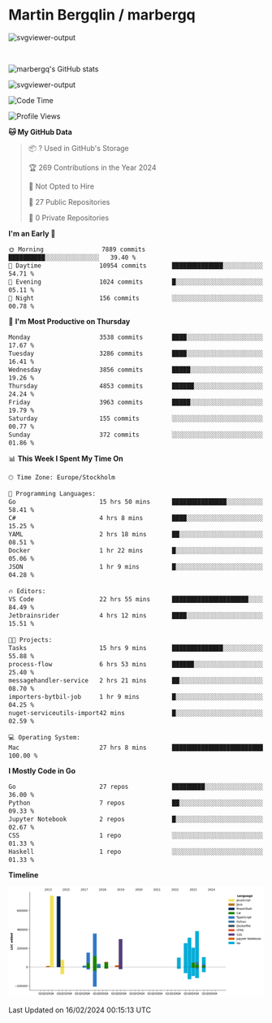 # Martin Bergqlin / marbergq

![svgviewer-output](https://user-images.githubusercontent.com/2405410/206014777-22d41ecb-c24f-421d-b7d9-bba2cb5bb0de.svg)

<br>

<!--- [![Martin's Week](https://github-readme-stats.vercel.app/api/wakatime?username=marbergq&theme=dark)](https://github.com/anuraghazra/github-readme-stats) -->

![marbergq's GitHub stats](https://github-readme-stats.vercel.app/api?username=marbergq&count_private=true&show_icons=true)

![svgviewer-output](https://wakatime.com/badge/user/3f0a2069-6683-4e19-9a4a-7d21ea815067.svg)

<!--START_SECTION:waka-->
![Code Time](http://img.shields.io/badge/Code%20Time-3%2C738%20hrs%2026%20mins-blue)

![Profile Views](http://img.shields.io/badge/Profile%20Views-0-blue)

**🐱 My GitHub Data** 

> 📦 ? Used in GitHub's Storage 
 > 
> 🏆 269 Contributions in the Year 2024
 > 
> 🚫 Not Opted to Hire
 > 
> 📜 27 Public Repositories 
 > 
> 🔑 0 Private Repositories 
 > 
**I'm an Early 🐤** 

```text
🌞 Morning                7889 commits        ██████████░░░░░░░░░░░░░░░   39.40 % 
🌆 Daytime                10954 commits       ██████████████░░░░░░░░░░░   54.71 % 
🌃 Evening                1024 commits        █░░░░░░░░░░░░░░░░░░░░░░░░   05.11 % 
🌙 Night                  156 commits         ░░░░░░░░░░░░░░░░░░░░░░░░░   00.78 % 
```
📅 **I'm Most Productive on Thursday** 

```text
Monday                   3538 commits        ████░░░░░░░░░░░░░░░░░░░░░   17.67 % 
Tuesday                  3286 commits        ████░░░░░░░░░░░░░░░░░░░░░   16.41 % 
Wednesday                3856 commits        █████░░░░░░░░░░░░░░░░░░░░   19.26 % 
Thursday                 4853 commits        ██████░░░░░░░░░░░░░░░░░░░   24.24 % 
Friday                   3963 commits        █████░░░░░░░░░░░░░░░░░░░░   19.79 % 
Saturday                 155 commits         ░░░░░░░░░░░░░░░░░░░░░░░░░   00.77 % 
Sunday                   372 commits         ░░░░░░░░░░░░░░░░░░░░░░░░░   01.86 % 
```


📊 **This Week I Spent My Time On** 

```text
🕑︎ Time Zone: Europe/Stockholm

💬 Programming Languages: 
Go                       15 hrs 50 mins      ███████████████░░░░░░░░░░   58.41 % 
C#                       4 hrs 8 mins        ████░░░░░░░░░░░░░░░░░░░░░   15.25 % 
YAML                     2 hrs 18 mins       ██░░░░░░░░░░░░░░░░░░░░░░░   08.51 % 
Docker                   1 hr 22 mins        █░░░░░░░░░░░░░░░░░░░░░░░░   05.06 % 
JSON                     1 hr 9 mins         █░░░░░░░░░░░░░░░░░░░░░░░░   04.28 % 

🔥 Editors: 
VS Code                  22 hrs 55 mins      █████████████████████░░░░   84.49 % 
Jetbrainsrider           4 hrs 12 mins       ████░░░░░░░░░░░░░░░░░░░░░   15.51 % 

🐱‍💻 Projects: 
Tasks                    15 hrs 9 mins       ██████████████░░░░░░░░░░░   55.88 % 
process-flow             6 hrs 53 mins       ██████░░░░░░░░░░░░░░░░░░░   25.40 % 
messagehandler-service   2 hrs 21 mins       ██░░░░░░░░░░░░░░░░░░░░░░░   08.70 % 
importers-bytbil-job     1 hr 9 mins         █░░░░░░░░░░░░░░░░░░░░░░░░   04.25 % 
nuget-serviceutils-import42 mins             █░░░░░░░░░░░░░░░░░░░░░░░░   02.59 % 

💻 Operating System: 
Mac                      27 hrs 8 mins       █████████████████████████   100.00 % 
```

**I Mostly Code in Go** 

```text
Go                       27 repos            █████████░░░░░░░░░░░░░░░░   36.00 % 
Python                   7 repos             ██░░░░░░░░░░░░░░░░░░░░░░░   09.33 % 
Jupyter Notebook         2 repos             █░░░░░░░░░░░░░░░░░░░░░░░░   02.67 % 
CSS                      1 repo              ░░░░░░░░░░░░░░░░░░░░░░░░░   01.33 % 
Haskell                  1 repo              ░░░░░░░░░░░░░░░░░░░░░░░░░   01.33 % 
```



**Timeline**

![Lines of Code chart](https://raw.githubusercontent.com/marbergq/marbergq/main/assets/bar_graph.png)


 Last Updated on 16/02/2024 00:15:13 UTC
<!--END_SECTION:waka-->
